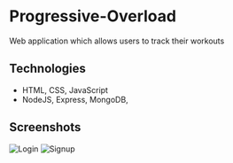 # Progressive-Overload
Web application which allows users to track their workouts

## Technologies 
* HTML, CSS, JavaScript
* NodeJS, Express, MongoDB, 

## Screenshots
![Login](https://user-images.githubusercontent.com/59027997/82252045-312cc700-9946-11ea-8e35-e6c97367c9d4.png)
![Signup](https://user-images.githubusercontent.com/59027997/82252297-b1532c80-9946-11ea-8e95-580d9f94ec87.png)


